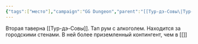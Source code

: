 ```yaml
---
{"tags":["место"],"campaign":"GG Dungeon","parent":"[[Тур-дэ-Совы\|Тур-дэ-Совы]]","dg-publish":true,"permalink":"/tap-rum-tur-de-sovy/","dgPassFrontmatter":true}
---
```


Вторая таверна [[Тур-дэ-Совы]]. Тап рум с алкоголем. Находится за городскими стенами. В ней более приземленный контингент, чем в [[]]